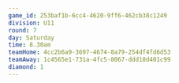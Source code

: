 ```yaml
---
game_id: 253baf1b-6cc4-4620-9ff6-462cb38c1249
division: U11
round: 7
day: Saturday
time: 8.30am
teamHome: 4cc2b6a9-3697-4674-8a79-254df4fd6d53
teamAway: 1c4565e1-731a-4fc5-8067-ddd18d401c99
diamond: 1
---
```


